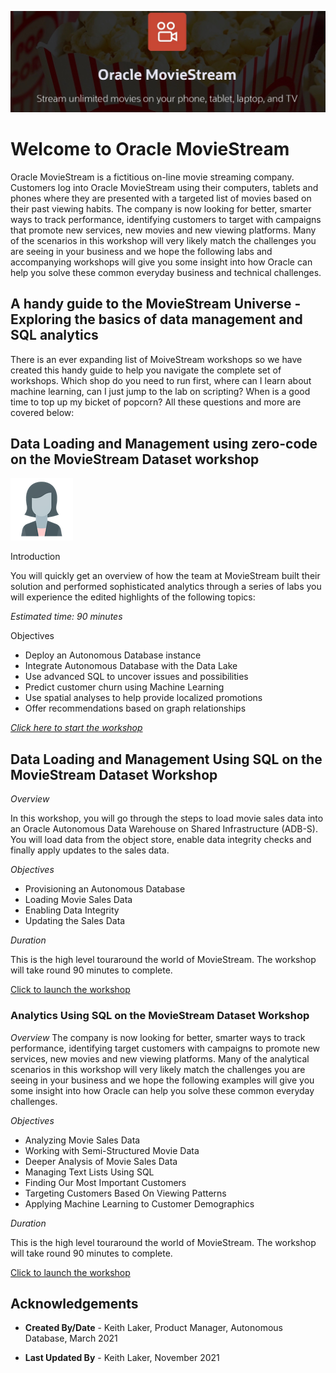 ![Oracle MovieStream](images/3038282309.jpeg)

# Welcome to Oracle MovieStream

Oracle MovieStream is a fictitious on-line movie streaming company. Customers log into Oracle MovieStream using their computers, tablets and phones where they are presented with a targeted list of movies based on their past viewing habits. The company is now looking for better, smarter ways to track performance, identifying customers to target with campaigns that promote new services, new movies and new viewing platforms. Many of the scenarios in this workshop will very likely match the challenges you are seeing in your business and we hope the following labs and accompanying workshops will give you some insight into how Oracle can help you solve these common everyday business and technical challenges.

## A handy guide to the MovieStream Universe - Exploring the basics of data management and SQL analytics

There is an ever expanding list of MoiveStream workshops so we have created this handy guide to help you navigate the complete set of workshops. Which shop do you need to run first, where can I learn about machine learning, can I just jump to the lab on scripting? When is a good time to top up my bicket of popcorn? All these questions and more are covered below:


## Data Loading and Management using zero-code on the MovieStream Dataset workshop

![analyst](images/analyst-headshot.png)

Introduction

You will quickly get an overview of how the team at MovieStream built their solution and performed sophisticated analytics through a series of labs you will experience the edited highlights of the following topics:

_Estimated time: 90 minutes_

Objectives

* Deploy an Autonomous Database instance
* Integrate Autonomous Database with the Data Lake
* Use advanced SQL to uncover issues and possibilities
* Predict customer churn using Machine Learning
* Use spatial analyses to help provide localized promotions
* Offer recommendations based on graph relationships


[_Click here to start the workshop_](https://apexapps.oracle.com/pls/apex/f?p=133:100:1635531922091::::SEARCH:moviestream)  


## Data Loading and Management Using SQL on the MovieStream Dataset Workshop

_Overview_

In this workshop, you will go through the steps to load movie sales data into an Oracle Autonomous Data Warehouse on Shared Infrastructure (ADB-S). You will load data from the object store, enable data integrity checks and finally apply updates to the sales data.

_Objectives_

* Provisioning an Autonomous Database
* Loading Movie Sales Data
* Enabling Data Integrity
* Updating the Sales Data

_Duration_

This is the high level touraround the world of MovieStream. The workshop will take round 90 minutes to complete.

[Click to launch the workshop](https://apexapps.oracle.com/pls/apex/dbpm/r/livelabs/view-workshop?wid=838)


### Analytics Using SQL on the MovieStream Dataset Workshop

_Overview_
The company is now looking for better, smarter ways to track performance, identifying target customers with campaigns to promote new services, new movies and new viewing platforms. Many of the analytical scenarios in this workshop will very likely match the challenges you are seeing in your business and we hope the following examples will give you some insight into how Oracle can help you solve these common everyday challenges.

_Objectives_

* Analyzing Movie Sales Data
* Working with Semi-Structured Movie Data
* Deeper Analysis of Movie Sales Data
* Managing Text Lists Using SQL
* Finding Our Most Important Customers
* Targeting Customers Based On Viewing Patterns
* Applying Machine Learning to Customer Demographics

_Duration_

This is the high level touraround the world of MovieStream. The workshop will take round 90 minutes to complete.

[Click to launch the workshop](https://apexapps.oracle.com/pls/apex/dbpm/r/livelabs/view-workshop?wid=852)



## Acknowledgements

* **Created By/Date** - Keith Laker, Product Manager, Autonomous Database, March 2021

* **Last Updated By** - Keith Laker, November 2021